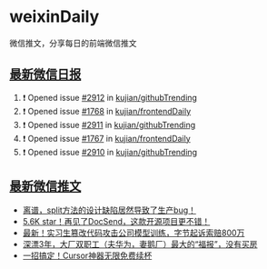 # weixinDaily
微信推文，分享每日的前端微信推文

## [最新微信日报](https://github.com/kujian/weixinDaily/issues)

<!--START_SECTION:activity-->
1. ❗ Opened issue [#2912](https://github.com/kujian/githubTrending/issues/2912) in [kujian/githubTrending](https://github.com/kujian/githubTrending)
2. ❗ Opened issue [#1768](https://github.com/kujian/frontendDaily/issues/1768) in [kujian/frontendDaily](https://github.com/kujian/frontendDaily)
3. ❗ Opened issue [#2911](https://github.com/kujian/githubTrending/issues/2911) in [kujian/githubTrending](https://github.com/kujian/githubTrending)
4. ❗ Opened issue [#1767](https://github.com/kujian/frontendDaily/issues/1767) in [kujian/frontendDaily](https://github.com/kujian/frontendDaily)
5. ❗ Opened issue [#2910](https://github.com/kujian/githubTrending/issues/2910) in [kujian/githubTrending](https://github.com/kujian/githubTrending)
<!--END_SECTION:activity-->


## [最新微信推文](https://weixin.qdkfweb.cn/)

<!-- BLOG-POST-LIST:START -->
- [离谱，split方法的设计缺陷居然导致了生产bug！](https://weixin.qdkfweb.cn/59463.html)
- [5.6K star！再见了DocSend，这款开源项目更不错！](https://weixin.qdkfweb.cn/59526.html)
- [最新！实习生篡改代码攻击公司模型训练，字节起诉索赔800万](https://weixin.qdkfweb.cn/59511.html)
- [深漂3年，大厂双职工（夫华为，妻鹅厂）最大的“福报”，没有买房](https://weixin.qdkfweb.cn/59509.html)
- [一招搞定！Cursor神器无限免费续杯](https://weixin.qdkfweb.cn/59479.html)
<!-- BLOG-POST-LIST:END -->